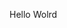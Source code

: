 Hello Wolrd







































































































































































































































































































































































































































































































































































































































































































































































































































































































































































































































































































































































































































































































































































































































































































































































































































































































































































































































































































































































































































































































































































































































































































































































